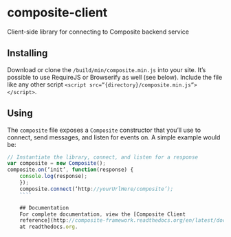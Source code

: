 composite-client
================

Client-side library for connecting to Composite backend service

## Installing
Download or clone the `/build/min/composite.min.js` into your site. It’s
possible to use RequireJS or Browserify as well (see below). Include the file
like any other script `<script src=”{directory}/composite.min.js”></script>`.

## Using
The `composite` file exposes a `Composite` constructor that you’ll use to
connect, send messages, and listen for events on. A simple example would be:

````javascript
// Instantiate the library, connect, and listen for a response
var composite = new Composite();
composite.on(‘init’, function(response) {
    console.log(response);
    });
    composite.connect(‘http://yourUrlHere/composite’);
    ````

    ## Documentation
    For complete documentation, view the [Composite Client
    reference](http://composite-framework.readthedocs.org/en/latest/doc_sections/composite-client.html),
    at readthedocs.org.

